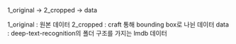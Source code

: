 1_original -> 2_cropped -> data

1_original : 원본 데이터
2_cropped : craft 통해 bounding box로 나뉜 데이터
data : deep-text-recognition의 폴더 구조를 가지는 lmdb 데이터